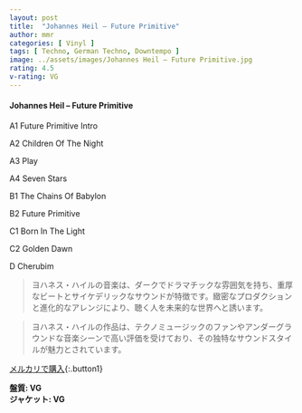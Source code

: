 ```yaml
---
layout: post
title:  "Johannes Heil – Future Primitive"
author: mmr
categories: [ Vinyl ]
tags: [ Techno, German Techno, Downtempo ]
image: ../assets/images/Johannes Heil – Future Primitive.jpg
rating: 4.5
v-rating: VG
---
```


#### Johannes Heil – Future Primitive


A1  Future Primitive Intro


A2  Children Of The Night


A3  Play


A4  Seven Stars


B1  The Chains Of Babylon


B2  Future Primitive


C1  Born In The Light


C2  Golden Dawn


D   Cherubim


> ヨハネス・ハイルの音楽は、ダークでドラマチックな雰囲気を持ち、重厚なビートとサイケデリックなサウンドが特徴です。緻密なプロダクションと進化的なアレンジにより、聴く人を未来的な世界へと誘います。

> ヨハネス・ハイルの作品は、テクノミュージックのファンやアンダーグラウンドな音楽シーンで高い評価を受けており、その独特なサウンドスタイルが魅力とされています。


[メルカリで購入](https://jp.mercari.com/item/m46295753268){:.button1}


<div class="mt-4 mb-4 d-flex align-items-center">
<strong class="mr-1">盤質: VG</strong>
</div>
<div class="mt-4 mb-4 d-flex align-items-center">
<strong class="mr-1">ジャケット: VG</strong>
</div>